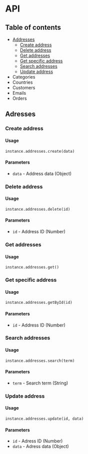 # API

## Table of contents

- [Addresses](#addresses)
  - [Create address](#create-address)
  - [Delete address](#delete-address)
  - [Get addresses](#get-addresses)
  - [Get specific address](#get-specific-address)
  - [Search addresses](#search-addresses)
  - [Update address](#update-address)
- Categories
- Countries
- Customers
- Emails
- Orders

## Adresses

### Create address

#### Usage

`instance.addresses.create(data)`

#### Parameters

- `data` - Address data (Object)

### Delete address

#### Usage

`instance.addresses.delete(id)`

#### Parameters

- `id` - Address ID (Number)

### Get addresses

#### Usage

`instance.addresses.get()`

### Get specific address

#### Usage

`instance.addresses.getById(id)`

#### Parameters

- `id` - Address ID (Number)

### Search addresses

#### Usage

`instance.addresses.search(term)`

#### Parameters

- `term` - Search term (String)

### Update address

#### Usage

`instance.addresses.update(id, data)`

#### Parameters

- `id` - Adress ID (Number)
- `data` - Adress data (Object)
